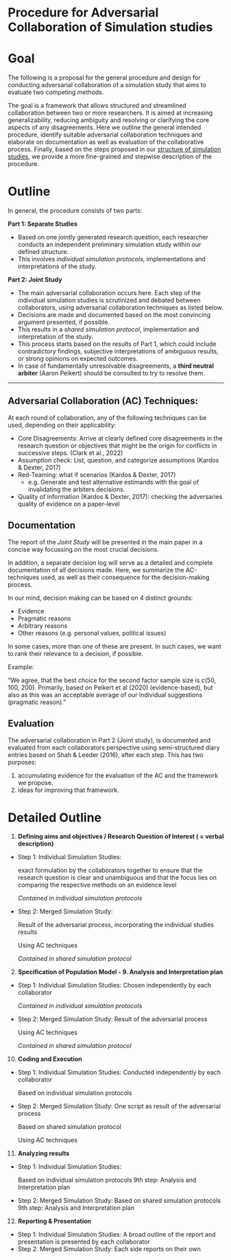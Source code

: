 # Procedure for Adversarial Collaboration of Simulation studies

# Goal

The following is a proposal for the general procedure and design for conducting adversarial collaboration of a simulation study that aims to evaluate two competing methods. 

The goal is a framework that allows structured and streamlined collaboration between two or more researchers. It is aimed at increasing generalizability, reducing ambiguity and resolving or clarifying the core aspects of any disagreements. Here we outline the general intended procedure, identify suitable adversarial collaboration techniques and elaborate on documentation as well as evaluation of the collaborative process. Finally, based on the steps proposed in our [structure of simulation studies](https://github.com/valentinkm/RedTeamCFA/blob/main/Merged%20Structure%20of%20a%20Simulation%20Study.md), we provide a more fine-grained and stepwise description of the procedure.

# Outline

In general, the procedure consists of two parts:

**Part 1: Separate Studies**

- Based on one jointly generated research question, each researcher conducts an independent preliminary simulation study within our defined structure.
- This involves *individual simulation protocols*, implementations and interpretations of the study.

**Part 2: Joint Study**

- The main adversarial collaboration occurs here. Each step of the individual simulation studies is scrutinized and debated between collaborators, using adversarial collaboration techniques as listed below.
- Decisions are made and documented based on the most convincing argument presented, if possible.
- This results in a *shared simulation protocol*, implementation and interpretation of the study.
- This process starts based on the results of Part 1, which could include contradictory findings, subjective interpretations of ambiguous results, or strong opinions on expected outcomes.
- In case of fundamentally unresolvable disagreements, a **third neutral arbiter** (Aaron Peikert) should be consulted to try to resolve them.

---

## Adversarial Collaboration (AC) Techniques:

At each round of collaboration, any of the following techniques can be used, depending on their applicability:

- Core Disagreements: Arrive at clearly defined core disagreements in the research question or objectives that might be the origin for conflicts in successive steps. (Clark et al., 2022)
- Assumption check: List, question, and categorize assumptions (Kardos & Dexter, 2017)
- Red-Teaming: what if scenarios (Kardos & Dexter, 2017)
    - e.g. Generate and test alternative estimands with the goal of invalidating the arbiters decisions.
- Quality of information (Kardos & Dexter, 2017): checking the adversaries quality of evidence on a paper-level

## Documentation

The report of the *Joint Study* will be presented in the main paper in a concise way focussing on the most crucial decisions. 

In addition, a separate decision log will serve as a detailed and complete documentation of all decisions made. Here, we summarize the AC-techniques used, as well as their consequence for the decision-making process.

In our mind, decision making can be based on 4 distinct grounds: 

- Evidence
- Pragmatic reasons
- Arbitrary reasons
- Other reasons (e.g. personal values, political issues)

In some cases, more than one of these are present. In such cases, we want to rank their relevance to a decision, if possible.

Example:

“We agree, that the best choice for the second factor sample size is c(50, 100, 200). Primarily, based on Peikert et al (2020) (evidence-based), but also as this was an acceptable average of our individual suggestions (pragmatic reason).”

## Evaluation

The adversarial collaboration in Part 2 (Joint study), is documented and evaluated from each collaborators perspective using semi-structured diary entries based on Shah & Leeder (2016), after each step. This has two purposes:

1. accumulating evidence for the evaluation of the AC and the framework we propose.
2. ideas for improving that framework.
    
    

# Detailed Outline

1. **Defining aims and objectives / Research Question of Interest ( = verbal description)**
- Step 1: Individual Simulation Studies:
    
    exact formulation by the collaborators together to ensure that the research question is clear and unambiguous and that the focus lies on comparing the respective methods on an evidence level
    
    *Contained in individual simulation protocols*
    
- Step 2: Merged Simulation Study:
    
    Result of the adversarial process, incorporating the individual studies results
    
    Using AC techniques
    
    *Contained in shared simulation protocol*
    
2. **Specification of Population Model - 9. Analysis and Interpretation plan**
- Step 1: Individual Simulation Studies:
Chosen independently by each collaborator
    
    *Contained in individual simulation protocols*
    
- Step 2: Merged Simulation Study:
Result of the adversarial process
    
    Using AC techniques
    
    *Contained in shared simulation protocol*
    
10. **Coding and Execution**
- Step 1: Individual Simulation Studies:
Conducted independently by each collaborator
    
    Based on individual simulation protocols
    
- Step 2: Merged Simulation Study:
One script as result of the adversarial process
    
    Based on shared simulation protocol
    
    Using AC techniques
    
11. **Analyzing results**
- Step 1: Individual Simulation Studies:
    
    Based on individual simulation protocols 9th step: Analysis and Interpretation plan
    
- Step 2: Merged Simulation Study:
Based on shared simulation protocols 9th step: Analysis and Interpretation plan
    
    
12. **Reporting & Presentation**

- Step 1: Individual Simulation Studies:
A broad outline of the report and presentation is presented by each collaborator
- Step 2: Merged Simulation Study:
Each side reports on their own
